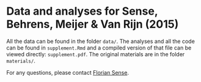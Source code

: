 # Data and analyses for Sense, Behrens, Meijer & Van Rijn (2015)

All the data can be found in the folder `data/`. The analyses and all the code can be found in `supplement.Rmd` and a compiled version of that file can be viewed directly: `supplement.pdf`. The original materials are in the folder `materials/`.

For any questions, please contact [Florian Sense](http://www.floriansense.com/contact/).